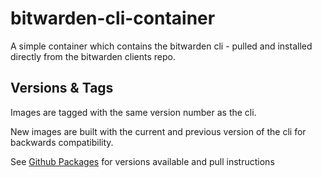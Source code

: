 # bitwarden-cli-container
 
A simple container which contains the bitwarden cli - pulled and installed directly from the bitwarden clients repo.

## Versions & Tags

Images are tagged with the same version number as the cli.

New images are built with the current and previous version of the cli for backwards compatibility.

See [Github Packages](https://github.com/georgepstaylor/bitwarden-cli-container/pkgs/container/bitwarden-cli-container) for versions available and pull instructions
